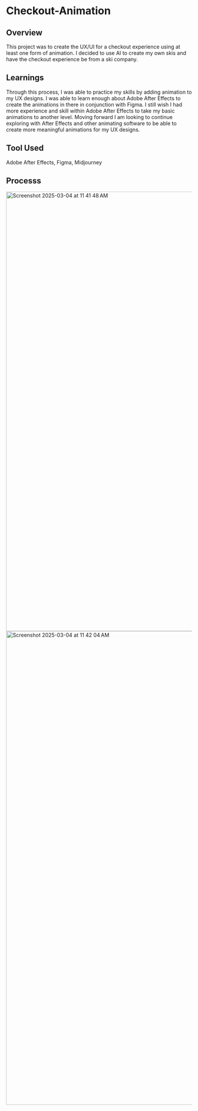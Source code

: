 # Checkout-Animation

## Overview
This project was to create the UX/UI for a checkout experience using at least one form of animation. I decided to use AI to create my own skis and have the checkout experience be from a ski company.

## Learnings
Through this process, I was able to practice my skills by adding animation to my UX designs. I was able to learn enough about Adobe After Effects to create the animations in there in conjunction with Figma. I still wish I had more experience and skill within Adobe After Effects to take my basic animations to another level. Moving forward I am looking to continue exploring with After Effects and other animating software to be able to create more meaningful animations for my UX designs. 

## Tool Used
Adobe After Effects, Figma, Midjourney

## Processs
<img width="1193" alt="Screenshot 2025-03-04 at 11 41 48 AM" src="https://github.com/user-attachments/assets/58bd0421-c439-4dff-b99f-dfc6fbe9d280" />
<img width="1286" alt="Screenshot 2025-03-04 at 11 42 04 AM" src="https://github.com/user-attachments/assets/8e8247b5-32c9-42a7-a36c-e2b47af5bf26" />
